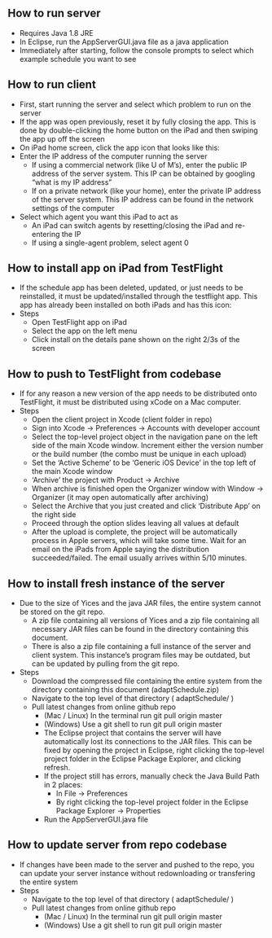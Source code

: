 
## How to run server
- Requires Java 1.8 JRE
- In Eclipse, run the AppServerGUI.java file as a java application
- Immediately after starting, follow the console prompts to select which example schedule you want to see

## How to run client
- First, start running the server and select which problem to run on the server
- If the app was open previously, reset it by fully closing the app. This is done by double-clicking the home button on the iPad and then swiping the app up off the screen
- On iPad home screen, click the app icon that looks like this: 
- Enter the IP address of the computer running the server
  - If using a commercial network (like U of M’s), enter the public IP address of the server system. This IP can be obtained by googling “what is my IP address”
  - If on a private network (like your home), enter the private IP address of the server system. This IP address can be found in the network settings of the computer
- Select which agent you want this iPad to act as
  - An iPad can switch agents by resetting/closing the iPad and re-entering the IP
  - If using a single-agent problem, select agent 0


## How to install app on iPad from TestFlight
- If the schedule app has been deleted, updated, or just needs to be reinstalled, it must be updated/installed through the testflight app. This app has already been installed on both iPads and has this icon: 
- Steps
  - Open TestFlight app on iPad
  - Select the app on the left menu
  - Click install on the details pane shown on the right 2/3s of the screen

## How to push to TestFlight from codebase
- If for any reason a new version of the app needs to be distributed onto TestFlight, it must be distributed using xCode on a Mac computer.
- Steps
  - Open the client project in Xcode (client folder in repo)
  - Sign into Xcode -> Preferences -> Accounts with developer account
  - Select the top-level project object in the navigation pane on the left side of the main Xcode window. Increment either the version number or the build number (the combo must be unique in each upload)
  - Set the ‘Active Scheme’ to be ‘Generic iOS Device’ in the top left of the main Xcode window
  - ‘Archive’ the project with Product -> Archive
  - When archive is finished open the Organizer window with Window -> Organizer (it may open automatically after archiving)
  - Select the Archive that you just created and click ‘Distribute App’ on the right side
  - Proceed through the option slides leaving all values at default
  - After the upload is complete, the project will be automatically process in Apple servers, which will take some time. Wait for an email on the iPads from Apple saying the distribution succeeded/failed. The email usually arrives within 5/10 minutes.

## How to install fresh instance of the server
- Due to the size of Yices and the java JAR files, the entire system cannot be stored on the git repo.
  - A zip file containing all versions of Yices and a zip file containing all necessary JAR files can be found in the directory containing this document.
  - There is also a zip file containing a full instance of the server and client system. This instance’s program files may be outdated, but can be updated by pulling from the git repo.
- Steps
  - Download the compressed file containing the entire system from the directory containing this document (adaptSchedule.zip)
  - Navigate to the top level of that directory ( adaptSchedule/ )
  - Pull latest changes from online github repo
    - (Mac / Linux) In the terminal run git pull origin master
    - (Windows) Use a git shell to run git pull origin master
    - The Eclipse project that contains the server will have automatically lost its connections to the JAR files. This can be fixed by opening the project in Eclipse, right clicking the top-level project folder in the Eclipse Package Explorer, and clicking refresh.
    - If the project still has errors, manually check the Java Build Path in 2 places:
      - In File -> Preferences
      - By right clicking the top-level project folder in the Eclipse Package Explorer -> Properties
    - Run the AppServerGUI.java file

## How to update server from repo codebase
- If changes have been made to the server and pushed to the repo, you can update your server instance without redownloading or transfering the entire system
- Steps
  - Navigate to the top level of that directory ( adaptSchedule/ )
  - Pull latest changes from online github repo
    - (Mac / Linux) In the terminal run git pull origin master
    - (Windows) Use a git shell to run git pull origin master

